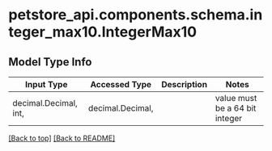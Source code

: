 <a name="top"></a>
<a id="IntegerMax10"></a>
# petstore_api.components.schema.integer_max10.IntegerMax10

## Model Type Info
Input Type | Accessed Type | Description | Notes
------------ | ------------- | ------------- | -------------
decimal.Decimal, int,  | decimal.Decimal,  |  | value must be a 64 bit integer

[[Back to top]](#top) [[Back to README]](../../../README.md)